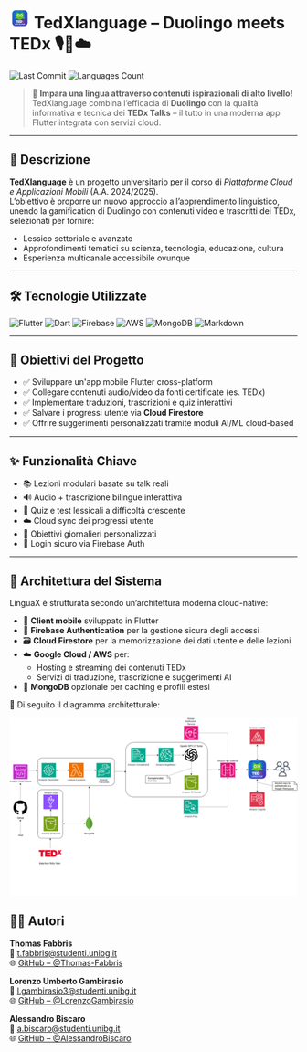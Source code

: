 # <img src="Risorse\logo4.1.png" alt="TedXlanguage Logo" width="36"/> TedXlanguage – Duolingo meets TEDx 🎙️📱☁️


![Last Commit](https://img.shields.io/github/last-commit/Thomas-Fabbris/PiattaformeCloudMobile?style=for-the-badge)
![Languages Count](https://img.shields.io/github/languages/count/Thomas-Fabbris/PiattaformeCloudMobile?style=for-the-badge)

> 📲 **Impara una lingua attraverso contenuti ispirazionali di alto livello!**  
> TedXlanguage combina l’efficacia di **Duolingo** con la qualità informativa e tecnica dei **TEDx Talks** – il tutto in una moderna app Flutter integrata con servizi cloud.  

---

## 📌 Descrizione

**TedXlanguage** è un progetto universitario per il corso di *Piattaforme Cloud e Applicazioni Mobili* (A.A. 2024/2025).  
L’obiettivo è proporre un nuovo approccio all’apprendimento linguistico, unendo la gamification di Duolingo con contenuti video e trascritti dei TEDx, selezionati per fornire:

- Lessico settoriale e avanzato  
- Approfondimenti tematici su scienza, tecnologia, educazione, cultura  
- Esperienza multicanale accessibile ovunque

---

## 🛠️ Tecnologie Utilizzate

![Flutter](https://img.shields.io/badge/Flutter-02569B?logo=flutter&logoColor=white&style=for-the-badge)
![Dart](https://img.shields.io/badge/Dart-0175C2?logo=dart&logoColor=white&style=for-the-badge)
![Firebase](https://img.shields.io/badge/Firebase-FFCA28?logo=firebase&logoColor=black&style=for-the-badge)
![AWS](https://img.shields.io/badge/AWS-FF9900?logo=amazon-aws&logoColor=black&style=for-the-badge)
![MongoDB](https://img.shields.io/badge/MongoDB-47A248?logo=mongodb&logoColor=white&style=for-the-badge)
![Markdown](https://img.shields.io/badge/Markdown-000?logo=markdown&logoColor=white&style=for-the-badge)

---

## 🎯 Obiettivi del Progetto

- ✅ Sviluppare un'app mobile Flutter cross-platform
- ✅ Collegare contenuti audio/video da fonti certificate (es. TEDx)
- ✅ Implementare traduzioni, trascrizioni e quiz interattivi
- ✅ Salvare i progressi utente via **Cloud Firestore**
- ✅ Offrire suggerimenti personalizzati tramite moduli AI/ML cloud-based

---

## ✨ Funzionalità Chiave

- 📚 Lezioni modulari basate su talk reali
- 🔊 Audio + trascrizione bilingue interattiva
- 🧠 Quiz e test lessicali a difficoltà crescente
- ☁️ Cloud sync dei progressi utente
- 🎯 Obiettivi giornalieri personalizzati
- 🔐 Login sicuro via Firebase Auth

---

## 🔧 Architettura del Sistema

LinguaX è strutturata secondo un’architettura moderna cloud-native:

- 📱 **Client mobile** sviluppato in Flutter
- 🔐 **Firebase Authentication** per la gestione sicura degli accessi
- 🗃️ **Cloud Firestore** per la memorizzazione dei dati utente e delle lezioni
- ☁️ **Google Cloud / AWS** per:
  - Hosting e streaming dei contenuti TEDx
  - Servizi di traduzione, trascrizione e suggerimenti AI
- 🧠 **MongoDB** opzionale per caching e profili estesi

  
📌 Di seguito il diagramma architetturale:

![Architettura del Sistema](Risorse/architettura.png)

## 👨‍💻 Autori

**Thomas Fabbris**  
📧 [t.fabbris@studenti.unibg.it](mailto:t.fabbris@studenti.unibg.it)  
🌐 [GitHub – @Thomas-Fabbris](https://github.com/Thomas-Fabbris)

**Lorenzo Umberto Gambirasio**  
📧 [l.gambirasio3@studenti.unibg.it](mailto:l.gambirasio3@studenti.unibg.it)  
🌐 [GitHub – @LorenzoGambirasio](https://github.com/LorenzoGambirasio)

**Alessandro Biscaro**  
📧 [a.biscaro@studenti.unibg.it](mailto:a.biscaro@studenti.unibg.it)  
🌐 [GitHub – @AlessandroBiscaro](https://github.com/AlessandroBiscaro)
